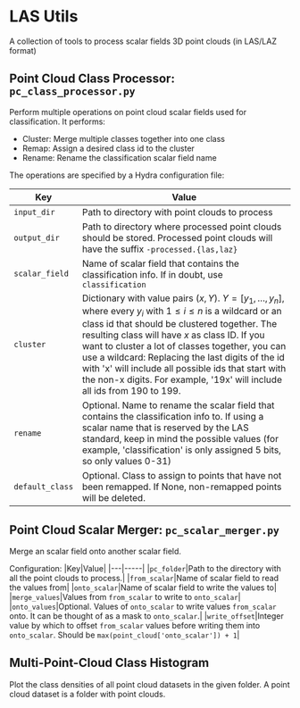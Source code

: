 # LAS Utils

A collection of tools to process scalar fields 3D point clouds (in LAS/LAZ format)

## Point Cloud Class Processor: `pc_class_processor.py`

Perform multiple operations on point cloud scalar fields used for classification. It performs:

- Cluster: Merge multiple classes together into one class
- Remap: Assign a desired class id to the cluster
- Rename: Rename the classification scalar field name

The operations are specified by a Hydra configuration file:

| Key             | Value                                                                                                                                                                                                                                                                                                                                                                                                                                                               |
| --------------- | ------------------------------------------------------------------------------------------------------------------------------------------------------------------------------------------------------------------------------------------------------------------------------------------------------------------------------------------------------------------------------------------------------------------------------------------------------------------- |
| `input_dir`     | Path to directory with point clouds to process                                                                                                                                                                                                                                                                                                                                                                                                                      |
| `output_dir`    | Path to directory where processed point clouds should be stored. Processed point clouds will have the suffix `-processed.{las,laz}`                                                                                                                                                                                                                                                                                                                                 |
| `scalar_field`  | Name of scalar field that contains the classification info. If in doubt, use `classification`                                                                                                                                                                                                                                                                                                                                                                       |
| `cluster`       | Dictionary with value pairs $(x, Y)$. $Y=[y_1, \dots, y_n]$, where every $y_i$ with $1\leq i \leq n$ is a wildcard or an class id that should be clustered together. The resulting class will have $x$ as class ID. If you want to cluster a lot of classes together, you can use a wildcard: Replacing the last digits of the id with 'x' will include all possible ids that start with the non-x digits. For example, '19x' will include all ids from 190 to 199. |
| `rename`        | Optional. Name to rename the scalar field that contains the classification info to. If using a scalar name that is reserved by the LAS standard, keep in mind the possible values (for example, 'classification' is only assigned 5 bits, so only values 0-31)                                                                                                                                                                                                      |
| `default_class` | Optional. Class to assign to points that have not been remapped. If None, non-remapped points will be deleted.                                                                                                                                                                                                                                                                                                                                                      |

## Point Cloud Scalar Merger: `pc_scalar_merger.py`

Merge an scalar field onto another scalar field.

Configuration:
|Key|Value|
|---|-----|
|`pc_folder`|Path to the directory with all the point clouds to process.|
|`from_scalar`|Name of scalar field to read the values from|
|`onto_scalar`|Name of scalar field to write the values to|
|`merge_values`|Values from `from_scalar` to write to `onto_scalar`|
|`onto_values`|Optional. Values of `onto_scalar` to write values `from_scalar` onto. It can be thought of as a mask to `onto_scalar`.|
|`write_offset`|Integer value by which to offset `from_scalar` values before writing them into `onto_scalar`. Should be `max(point_cloud['onto_scalar']) + 1`|

## Multi-Point-Cloud Class Histogram

Plot the class densities of all point cloud datasets in the given folder. A point cloud dataset is a folder with point clouds.
